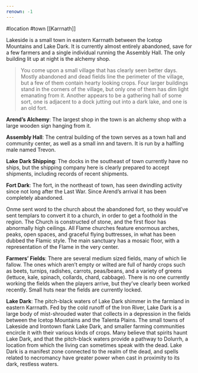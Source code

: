 ```yaml
---
renown: -1
---
```

 #location #town [[Karrnath]]

Lakeside is a small town in eastern Karrnath between the Icetop Mountains and Lake Dark. It is currently almost entirely abandoned, save for a few farmers and a single individual running the Assembly Hall. The only building lit up at night is the alchemy shop.

> You come upon a small village that has clearly seen better days. Mostly abandoned and dead fields line the perimeter of the village, but a few of them contain hearty looking crops. Four larger buildings stand in the corners of the village, but only one of them has dim light emanating from it. Another appears to be a gathering hall of some sort, one is adjacent to a dock jutting out into a dark lake, and one is an old fort.

**Arend’s Alchemy**: The largest shop in the town is an alchemy shop with a large wooden sign hanging from it.

**Assembly Hall**: The central building of the town serves as a town hall and community center, as well as a small inn and tavern. It is run by a halfling male named Trevon.

**Lake Dark Shipping**: The docks in the southeast of town currently have no ships, but the shipping company here is clearly prepared to accept shipments, including records of recent shipments.

**Fort Dark**: The fort, in the northeast of town, has seen dwindling activity since not long after the Last War. Since Arend’s arrival it has been completely abandoned.

Onme sent word to the church about the abandoned fort, so they would’ve sent templars to convert it to a church, in order to get a foothold in the region. The Church is constructed of stone, and the first floor has abnormally high ceilings. All Flame churches feature enormous arches, peaks, open spaces, and graceful flying buttresses, in what has been dubbed the Flamic style. The main sanctuary has a mosaic floor, with a representation of the Flame in the very center.

**Farmers’ Fields**: There are several medium sized fields, many of which lie fallow. The ones which aren’t empty or wilted are full of hardy crops such as beets, turnips, radishes, carrots, peas/beans, and a variety of greens (lettuce, kale, spinach, collards, chard, cabbage). There is no one currently working the fields when the players arrive, but they’ve clearly been worked recently. Small huts near the fields are currently locked.

**Lake Dark**: The pitch-black waters of Lake Dark shimmer in the farmland in eastern Karrnath. Fed by the cold runoff of the Iron River, Lake Dark is a large body of mist-shrouded water that collects in a depression in the fields between the Icetop Mountains and the Talenta Plains. The small towns of Lakeside and Irontown flank Lake Dark, and smaller farming communities encircle it with their various kinds of crops. Many believe that spirits haunt Lake Dark, and that the pitch-black waters provide a pathway to Dolurrh, a location from which the living can sometimes speak with the dead. Lake Dark is a manifest zone connected to the realm of the dead, and spells related to necromancy have greater power when cast in proximity to its dark, restless waters.